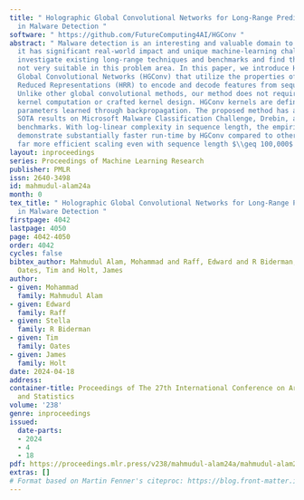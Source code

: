 ```yaml
---
title: " Holographic Global Convolutional Networks for Long-Range Prediction Tasks
  in Malware Detection "
software: " https://github.com/FutureComputing4AI/HGConv "
abstract: " Malware detection is an interesting and valuable domain to work in because
  it has significant real-world impact and unique machine-learning challenges. We
  investigate existing long-range techniques and benchmarks and find that they’re
  not very suitable in this problem area. In this paper, we introduce Holographic
  Global Convolutional Networks (HGConv) that utilize the properties of Holographic
  Reduced Representations (HRR) to encode and decode features from sequence elements.
  Unlike other global convolutional methods, our method does not require any intricate
  kernel computation or crafted kernel design. HGConv kernels are defined as simple
  parameters learned through backpropagation. The proposed method has achieved new
  SOTA results on Microsoft Malware Classification Challenge, Drebin, and EMBER malware
  benchmarks. With log-linear complexity in sequence length, the empirical results
  demonstrate substantially faster run-time by HGConv compared to other methods achieving
  far more efficient scaling even with sequence length $\\geq 100,000$. "
layout: inproceedings
series: Proceedings of Machine Learning Research
publisher: PMLR
issn: 2640-3498
id: mahmudul-alam24a
month: 0
tex_title: " Holographic Global Convolutional Networks for Long-Range Prediction Tasks
  in Malware Detection "
firstpage: 4042
lastpage: 4050
page: 4042-4050
order: 4042
cycles: false
bibtex_author: Mahmudul Alam, Mohammad and Raff, Edward and R Biderman, Stella and
  Oates, Tim and Holt, James
author:
- given: Mohammad
  family: Mahmudul Alam
- given: Edward
  family: Raff
- given: Stella
  family: R Biderman
- given: Tim
  family: Oates
- given: James
  family: Holt
date: 2024-04-18
address:
container-title: Proceedings of The 27th International Conference on Artificial Intelligence
  and Statistics
volume: '238'
genre: inproceedings
issued:
  date-parts:
  - 2024
  - 4
  - 18
pdf: https://proceedings.mlr.press/v238/mahmudul-alam24a/mahmudul-alam24a.pdf
extras: []
# Format based on Martin Fenner's citeproc: https://blog.front-matter.io/posts/citeproc-yaml-for-bibliographies/
---
```

